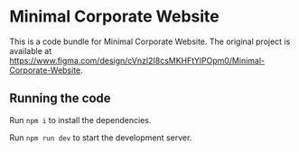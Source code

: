 
  # Minimal Corporate Website

  This is a code bundle for Minimal Corporate Website. The original project is available at https://www.figma.com/design/cVnzl2I8csMKHFtYlPOpm0/Minimal-Corporate-Website.

  ## Running the code

  Run `npm i` to install the dependencies.

  Run `npm run dev` to start the development server.
  